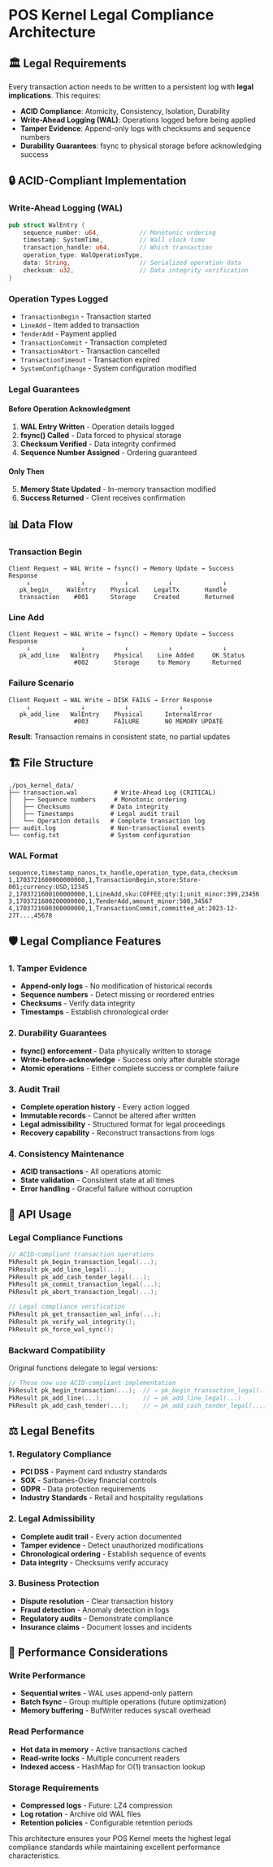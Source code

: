 # POS Kernel Legal Compliance Architecture

## 🏛️ **Legal Requirements**

Every transaction action needs to be written to a persistent log with **legal implications**. This requires:

- **ACID Compliance**: Atomicity, Consistency, Isolation, Durability
- **Write-Ahead Logging (WAL)**: Operations logged before being applied
- **Tamper Evidence**: Append-only logs with checksums and sequence numbers
- **Durability Guarantees**: fsync to physical storage before acknowledging success

## 🔒 **ACID-Compliant Implementation**

### **Write-Ahead Logging (WAL)**

```rust
pub struct WalEntry {
    sequence_number: u64,           // Monotonic ordering
    timestamp: SystemTime,          // Wall clock time
    transaction_handle: u64,        // Which transaction
    operation_type: WalOperationType,
    data: String,                   // Serialized operation data
    checksum: u32,                  // Data integrity verification
}
```

### **Operation Types Logged**
- `TransactionBegin` - Transaction started
- `LineAdd` - Item added to transaction
- `TenderAdd` - Payment applied
- `TransactionCommit` - Transaction completed
- `TransactionAbort` - Transaction cancelled
- `TransactionTimeout` - Transaction expired
- `SystemConfigChange` - System configuration modified

### **Legal Guarantees**

#### **Before Operation Acknowledgment**
1. **WAL Entry Written** - Operation details logged
2. **fsync() Called** - Data forced to physical storage
3. **Checksum Verified** - Data integrity confirmed
4. **Sequence Number Assigned** - Ordering guaranteed

#### **Only Then**
5. **Memory State Updated** - In-memory transaction modified
6. **Success Returned** - Client receives confirmation

## 📊 **Data Flow**

### **Transaction Begin**
```
Client Request → WAL Write → fsync() → Memory Update → Success Response
     ↓              ↓           ↓           ↓              ↓
   pk_begin_    WalEntry    Physical    LegalTx       Handle
   transaction    #001      Storage     Created       Returned
```

### **Line Add**
```
Client Request → WAL Write → fsync() → Memory Update → Success Response
     ↓              ↓           ↓           ↓              ↓
   pk_add_line   WalEntry    Physical    Line Added     OK Status
                  #002       Storage     to Memory      Returned
```

### **Failure Scenario**
```
Client Request → WAL Write → DISK FAILS → Error Response
     ↓              ↓           ↓              ↓
   pk_add_line   WalEntry    Physical      InternalError
                  #003       FAILURE       NO MEMORY UPDATE
```

**Result**: Transaction remains in consistent state, no partial updates

## 🏗️ **File Structure**

```
./pos_kernel_data/
├── transaction.wal          # Write-Ahead Log (CRITICAL)
│   ├── Sequence numbers     # Monotonic ordering
│   ├── Checksums           # Data integrity
│   ├── Timestamps          # Legal audit trail
│   └── Operation details   # Complete transaction log
├── audit.log               # Non-transactional events
└── config.txt              # System configuration
```

### **WAL Format**
```
sequence,timestamp_nanos,tx_handle,operation_type,data,checksum
1,1703721600000000000,1,TransactionBegin,store:Store-001;currency:USD,12345
2,1703721600100000000,1,LineAdd,sku:COFFEE;qty:1;unit_minor:399,23456
3,1703721600200000000,1,TenderAdd,amount_minor:500,34567
4,1703721600300000000,1,TransactionCommit,committed_at:2023-12-27T...,45678
```

## 🛡️ **Legal Compliance Features**

### **1. Tamper Evidence**
- **Append-only logs** - No modification of historical records
- **Sequence numbers** - Detect missing or reordered entries
- **Checksums** - Verify data integrity
- **Timestamps** - Establish chronological order

### **2. Durability Guarantees** 
- **fsync() enforcement** - Data physically written to storage
- **Write-before-acknowledge** - Success only after durable storage
- **Atomic operations** - Either complete success or complete failure

### **3. Audit Trail**
- **Complete operation history** - Every action logged
- **Immutable records** - Cannot be altered after written
- **Legal admissibility** - Structured format for legal proceedings
- **Recovery capability** - Reconstruct transactions from logs

### **4. Consistency Maintenance**
- **ACID transactions** - All operations atomic
- **State validation** - Consistent state at all times
- **Error handling** - Graceful failure without corruption

## 🎯 **API Usage**

### **Legal Compliance Functions**
```c
// ACID-compliant transaction operations
PkResult pk_begin_transaction_legal(...);
PkResult pk_add_line_legal(...);
PkResult pk_add_cash_tender_legal(...);
PkResult pk_commit_transaction_legal(...);
PkResult pk_abort_transaction_legal(...);

// Legal compliance verification
PkResult pk_get_transaction_wal_info(...);
PkResult pk_verify_wal_integrity();
PkResult pk_force_wal_sync();
```

### **Backward Compatibility**
Original functions delegate to legal versions:
```c
// These now use ACID-compliant implementation
PkResult pk_begin_transaction(...);  // → pk_begin_transaction_legal(...)
PkResult pk_add_line(...);           // → pk_add_line_legal(...)
PkResult pk_add_cash_tender(...);    // → pk_add_cash_tender_legal(...)
```

## ⚖️ **Legal Benefits**

### **1. Regulatory Compliance**
- **PCI DSS** - Payment card industry standards
- **SOX** - Sarbanes-Oxley financial controls  
- **GDPR** - Data protection requirements
- **Industry Standards** - Retail and hospitality regulations

### **2. Legal Admissibility**
- **Complete audit trail** - Every action documented
- **Tamper evidence** - Detect unauthorized modifications
- **Chronological ordering** - Establish sequence of events
- **Data integrity** - Checksums verify accuracy

### **3. Business Protection**
- **Dispute resolution** - Clear transaction history
- **Fraud detection** - Anomaly detection in logs
- **Regulatory audits** - Demonstrate compliance
- **Insurance claims** - Document losses and incidents

## 🚀 **Performance Considerations**

### **Write Performance**
- **Sequential writes** - WAL uses append-only pattern
- **Batch fsync** - Group multiple operations (future optimization)
- **Memory buffering** - BufWriter reduces syscall overhead

### **Read Performance**  
- **Hot data in memory** - Active transactions cached
- **Read-write locks** - Multiple concurrent readers
- **Indexed access** - HashMap for O(1) transaction lookup

### **Storage Requirements**
- **Compressed logs** - Future: LZ4 compression
- **Log rotation** - Archive old WAL files
- **Retention policies** - Configurable retention periods

This architecture ensures your POS Kernel meets the highest legal compliance standards while maintaining excellent performance characteristics.
